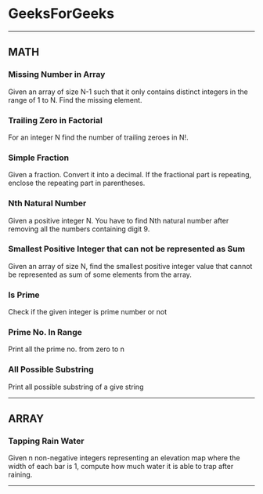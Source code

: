 # GeeksForGeeks
<hr>

## MATH
### Missing Number in Array
Given an array of size N-1 such that it only contains distinct integers in the range of 1 to N. Find the missing element.

### Trailing Zero in Factorial
For an integer N find the number of trailing zeroes in N!.

### Simple Fraction
Given a fraction. Convert it into a decimal.
If the fractional part is repeating, enclose the repeating part in parentheses.

### Nth Natural Number
Given a positive integer N. You have to find Nth natural number after removing all the numbers containing digit 9.

### Smallest Positive Integer that can not be represented as Sum
Given an array of size N, find the smallest positive integer value that cannot be represented as sum of some elements from the array.

### Is Prime
Check if the given integer is prime number or not

### Prime No. In Range
Print all the prime no. from zero to n

### All Possible Substring
Print all possible substring of a give string

<hr>

## ARRAY 
### Tapping Rain Water
Given n non-negative integers representing an elevation map where the width of each bar is 1, compute how much water it is able to trap after raining.

<hr>
 
